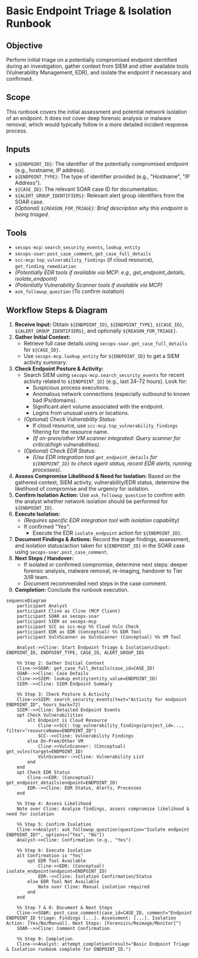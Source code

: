 # Basic Endpoint Triage & Isolation Runbook

## Objective

Perform initial triage on a potentially compromised endpoint identified during an investigation, gather context from SIEM and other available tools (Vulnerability Management, EDR), and isolate the endpoint if necessary and confirmed.

## Scope

This runbook covers the initial assessment and potential network isolation of an endpoint. It does not cover deep forensic analysis or malware removal, which would typically follow in a more detailed incident response process.

## Inputs

*   `${ENDPOINT_ID}`: The identifier of the potentially compromised endpoint (e.g., hostname, IP address).
*   `${ENDPOINT_TYPE}`: The type of identifier provided (e.g., "Hostname", "IP Address").
*   `${CASE_ID}`: The relevant SOAR case ID for documentation.
*   `${ALERT_GROUP_IDENTIFIERS}`: Relevant alert group identifiers from the SOAR case.
*   *(Optional) `${REASON_FOR_TRIAGE}`: Brief description why this endpoint is being triaged.*

## Tools

*   `secops-mcp`: `search_security_events`, `lookup_entity`
*   `secops-soar`: `post_case_comment`, `get_case_full_details`
*   `scc-mcp`: `top_vulnerability_findings` (if cloud resource), `get_finding_remediation`
*   *(Potentially EDR tools if available via MCP: e.g., get_endpoint_details, isolate_endpoint)*
*   *(Potentially Vulnerability Scanner tools if available via MCP)*
*   `ask_followup_question` (To confirm isolation)

## Workflow Steps & Diagram

1.  **Receive Input:** Obtain `${ENDPOINT_ID}`, `${ENDPOINT_TYPE}`, `${CASE_ID}`, `${ALERT_GROUP_IDENTIFIERS}`, and optionally `${REASON_FOR_TRIAGE}`.
2.  **Gather Initial Context:**
    *   Retrieve full case details using `secops-soar.get_case_full_details` for `${CASE_ID}`.
    *   Use `secops-mcp.lookup_entity` for `${ENDPOINT_ID}` to get a SIEM activity summary.
3.  **Check Endpoint Posture & Activity:**
    *   Search SIEM using `secops-mcp.search_security_events` for recent activity related to `${ENDPOINT_ID}` (e.g., last 24-72 hours). Look for:
        *   Suspicious process executions.
        *   Anomalous network connections (especially outbound to known bad IPs/domains).
        *   Significant alert volume associated with the endpoint.
        *   Logins from unusual users or locations.
    *   *(Optional) Check Vulnerability Status:*
        *   If cloud resource, use `scc-mcp.top_vulnerability_findings` filtering for the resource name.
        *   *(If on-prem/other VM scanner integrated: Query scanner for critical/high vulnerabilities)*.
    *   *(Optional) Check EDR Status:*
        *   *(Use EDR integration tool `get_endpoint_details` for `${ENDPOINT_ID}` to check agent status, recent EDR alerts, running processes)*.
4.  **Assess Compromise Likelihood & Need for Isolation:** Based on the gathered context, SIEM activity, vulnerability/EDR status, determine the likelihood of compromise and the urgency for isolation.
5.  **Confirm Isolation Action:** Use `ask_followup_question` to confirm with the analyst whether network isolation should be performed for `${ENDPOINT_ID}`.
6.  **Execute Isolation:**
    *   *(Requires specific EDR integration tool with isolation capability)*
    *   If confirmed "Yes":
        *   Execute the EDR `isolate_endpoint` action for `${ENDPOINT_ID}`.
7.  **Document Findings & Actions:** Record the triage findings, assessment, and isolation status/action taken for `${ENDPOINT_ID}` in the SOAR case using `secops-soar.post_case_comment`.
8.  **Next Steps / Handover:**
    *   If isolated or confirmed compromise, determine next steps: deeper forensic analysis, malware removal, re-imaging, handover to Tier 3/IR team.
    *   Document recommended next steps in the case comment.
9.  **Completion:** Conclude the runbook execution.

```{mermaid}
sequenceDiagram
    participant Analyst
    participant Cline as Cline (MCP Client)
    participant SOAR as secops-soar
    participant SIEM as secops-mcp
    participant SCC as scc-mcp %% Cloud Vuln Check
    participant EDR as EDR (Conceptual) %% EDR Tool
    participant VulnScanner as VulnScanner (Conceptual) %% VM Tool

    Analyst->>Cline: Start Endpoint Triage & Isolation\nInput: ENDPOINT_ID, ENDPOINT_TYPE, CASE_ID, ALERT_GROUP_IDS

    %% Step 2: Gather Initial Context
    Cline->>SOAR: get_case_full_details(case_id=CASE_ID)
    SOAR-->>Cline: Case Details
    Cline->>SIEM: lookup_entity(entity_value=ENDPOINT_ID)
    SIEM-->>Cline: SIEM Endpoint Summary

    %% Step 3: Check Posture & Activity
    Cline->>SIEM: search_security_events(text="Activity for endpoint ENDPOINT_ID", hours_back=72)
    SIEM-->>Cline: Detailed Endpoint Events
    opt Check Vulnerabilities
        alt Endpoint is Cloud Resource
            Cline->>SCC: top_vulnerability_findings(project_id=..., filter="resourceName=ENDPOINT_ID")
            SCC-->>Cline: Vulnerability Findings
        else On-Prem/Other VM
            Cline->>VulnScanner: (Conceptual) get_vulns(target=ENDPOINT_ID)
            VulnScanner-->>Cline: Vulnerability List
        end
    end
    opt Check EDR Status
        Cline->>EDR: (Conceptual) get_endpoint_details(endpoint=ENDPOINT_ID)
        EDR-->>Cline: EDR Status, Alerts, Processes
    end

    %% Step 4: Assess Likelihood
    Note over Cline: Analyze findings, assess compromise likelihood & need for isolation

    %% Step 5: Confirm Isolation
    Cline->>Analyst: ask_followup_question(question="Isolate endpoint ENDPOINT_ID?", options=["Yes", "No"])
    Analyst->>Cline: Confirmation (e.g., "Yes")

    %% Step 6: Execute Isolation
    alt Confirmation is "Yes"
        opt EDR Tool Available
            Cline->>EDR: (Conceptual) isolate_endpoint(endpoint=ENDPOINT_ID)
            EDR-->>Cline: Isolation Confirmation/Status
        else EDR Tool Not Available
            Note over Cline: Manual isolation required
        end
    end

    %% Step 7 & 8: Document & Next Steps
    Cline->>SOAR: post_case_comment(case_id=CASE_ID, comment="Endpoint ENDPOINT_ID triage: Findings [...]. Assessment: [...]. Isolation Action: [Yes/No/Manual]. Next Steps: [Forensics/Reimage/Monitor]")
    SOAR-->>Cline: Comment Confirmation

    %% Step 9: Completion
    Cline->>Analyst: attempt_completion(result="Basic Endpoint Triage & Isolation runbook complete for ENDPOINT_ID.")
